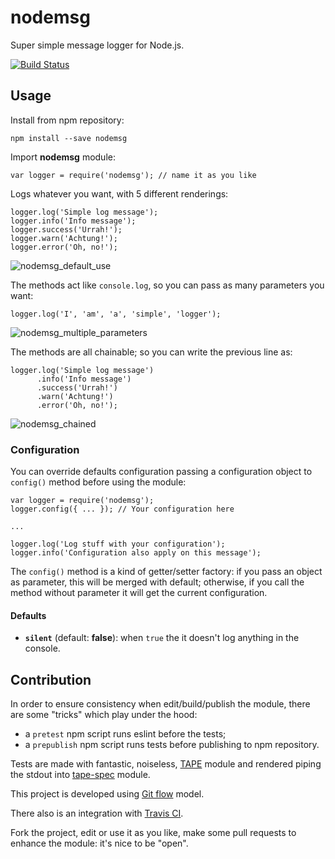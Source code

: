 # nodemsg

Super simple message logger for Node.js.

[![Build Status](https://travis-ci.org/StefanoMagrassi/nodemsg.svg)](https://travis-ci.org/StefanoMagrassi/nodemsg)

## Usage

Install from npm repository:

    npm install --save nodemsg


Import **nodemsg** module:

    var logger = require('nodemsg'); // name it as you like
  

Logs whatever you want, with 5 different renderings:

    logger.log('Simple log message');
    logger.info('Info message');
    logger.success('Urrah!');
    logger.warn('Achtung!');
    logger.error('Oh, no!');

![nodemsg_default_use](https://cloud.githubusercontent.com/assets/1291271/10843816/82ecb34e-7efb-11e5-9bda-d25ce4869ec6.png)

The methods act like `console.log`, so you can pass as many parameters you want:

    logger.log('I', 'am', 'a', 'simple', 'logger');

![nodemsg_multiple_parameters](https://cloud.githubusercontent.com/assets/1291271/10843818/870648f0-7efb-11e5-8e12-78a57f72262c.png)

The methods are all chainable; so you can write the previous line as:

    logger.log('Simple log message')
          .info('Info message')
          .success('Urrah!')
          .warn('Achtung!')
          .error('Oh, no!');

![nodemsg_chained](https://cloud.githubusercontent.com/assets/1291271/10843812/78b28214-7efb-11e5-91ca-683c37d4d6cd.png)

### Configuration

You can override defaults configuration passing a configuration object to `config()` method before using the module:

    var logger = require('nodemsg');
    logger.config({ ... }); // Your configuration here
    
    ...
    
    logger.log('Log stuff with your configuration');
    logger.info('Configuration also apply on this message');

The `config()` method is a kind of getter/setter factory: if you pass an object as parameter, this will be merged with default; otherwise, if you call the method without parameter it will get the current configuration.

#### Defaults

- **`silent`** (default: **false**): when `true` the it doesn't log anything in the console.

## Contribution

In order to ensure consistency when edit/build/publish the module, there are some "tricks" which play under the hood:

* a `pretest` npm script runs eslint before the tests;
* a `prepublish` npm script runs tests before publishing to npm repository.

Tests are made with fantastic, noiseless, [TAPE](https://github.com/substack/tape) module and rendered piping the stdout into [tape-spec](https://github.com/scottcorgan/tap-spec) module.

This project is developed using [Git flow](http://nvie.com/posts/a-successful-git-branching-model/) model.

There also is an integration with [Travis CI](https://travis-ci.org/StefanoMagrassi/nodemsg).

Fork the project, edit or use it as you like, make some pull requests to enhance the module: it's nice to be "open".
